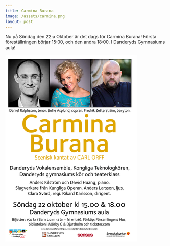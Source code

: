 ```yaml
---
title: Carmina Burana
image: /assets/carmina.png
layout: post
---
```

Nu på Söndag den 22:a Oktober är det dags för Carmina Burana! 
Första föreställningen börjar 15:00, och den andra 18:00.
I Danderyds Gymnasiums aula!

<img src="/assets/affish.png" alt="Carminaburana" style="width:414px;height:585px;"> 
